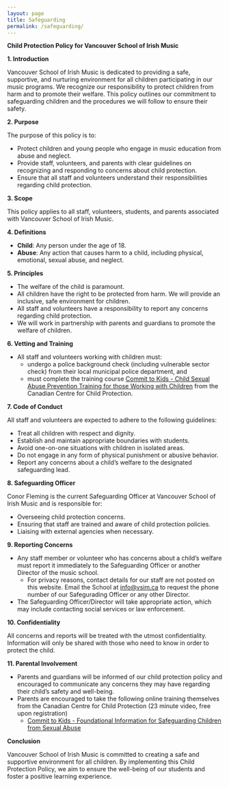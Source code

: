 ```yaml
---
layout: page
title: Safeguarding
permalink: /safeguarding/
---
```


**Child Protection Policy for Vancouver School of Irish Music**

**1. Introduction**

Vancouver School of Irish Music is dedicated to providing a safe, supportive, and nurturing environment for all children participating in our music programs. 
We recognize our responsibility to protect children from harm and to promote their welfare. 
This policy outlines our commitment to safeguarding children and the procedures we will follow to ensure their safety.

**2. Purpose**

The purpose of this policy is to:
- Protect children and young people who engage in music education from abuse and neglect.
- Provide staff, volunteers, and parents with clear guidelines on recognizing and responding to concerns about child protection.
- Ensure that all staff and volunteers understand their responsibilities regarding child protection.

**3. Scope**

This policy applies to all staff, volunteers, students, and parents associated with Vancouver School of Irish Music.

**4. Definitions**

- **Child**: Any person under the age of 18.
- **Abuse**: Any action that causes harm to a child, including physical, emotional, sexual abuse, and neglect.

**5. Principles**

- The welfare of the child is paramount.
- All children have the right to be protected from harm. We will provide an inclusive, safe environment for children.
- All staff and volunteers have a responsibility to report any concerns regarding child protection.
- We will work in partnership with parents and guardians to promote the welfare of children.

**6. Vetting and Training**

- All staff and volunteers working with children must:
   - undergo a police background check (including vulnerable sector check) from their local municipal police department, and
   - must complete the training course [Commit to Kids - Child Sexual Abuse Prevention Training for those Working with Children](https://protectchildren.ca/en/get-involved/online-training/commit-to-kids/) from the Canadian Centre for Child Protection.

**7. Code of Conduct**

All staff and volunteers are expected to adhere to the following guidelines:
- Treat all children with respect and dignity.
- Establish and maintain appropriate boundaries with students.
- Avoid one-on-one situations with children in isolated areas.
- Do not engage in any form of physical punishment or abusive behavior.
- Report any concerns about a child’s welfare to the designated safeguarding lead.

**8. Safeguarding Officer**

Conor Fleming is the current Safeguarding Officer at Vancouver School of Irish Music and is responsible for:
- Overseeing child protection concerns.
- Ensuring that staff are trained and aware of child protection policies.
- Liaising with external agencies when necessary.

**9. Reporting Concerns**

- Any staff member or volunteer who has concerns about a child’s welfare must report it immediately to the Safeguarding Officer or another Director of the music school.
   - For privacy reasons, contact details for our staff are not posted on this website. Email the School at [info@vsim.ca](mailto:info@vsim.ca) to request the phone number of our Safegurading Officer or any other Director. 
- The Safeguarding Officer/Director will take appropriate action, which may include contacting social services or law enforcement.

**10. Confidentiality**

All concerns and reports will be treated with the utmost confidentiality. Information will only be shared with those who need to know in order to protect the child.

**11. Parental Involvement**

- Parents and guardians will be informed of our child protection policy and encouraged to communicate any concerns they may have regarding their child’s safety and well-being.
- Parents are encouraged to take the following online training themselves from the Canadian Centre for Child Protection (23 minute video, free upon registration)
   - [Commit to Kids - Foundational Information for Safeguarding Children from Sexual Abuse](https://protectchildren.ca/en/get-involved/online-training/commit-to-kids-foundation-safeguarding-children/)

**Conclusion**

Vancouver School of Irish Music is committed to creating a safe and supportive environment for all children. By implementing this Child Protection Policy, we aim to ensure the well-being of our students and foster a positive learning experience.

